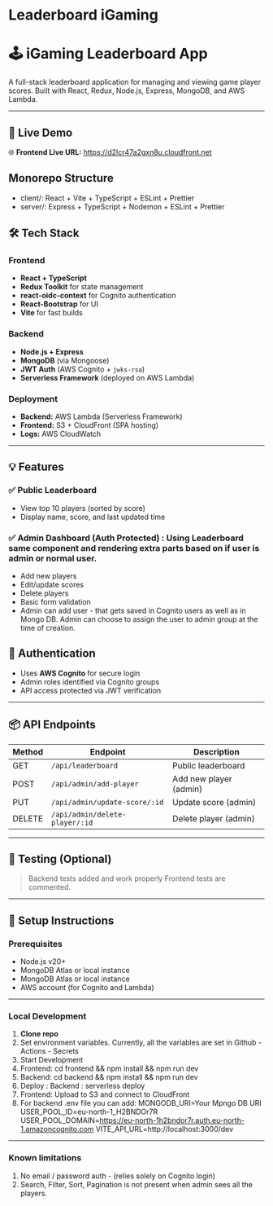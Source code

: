 # Leaderboard iGaming

# 🕹️ iGaming Leaderboard App

A full-stack leaderboard application for managing and viewing game player scores. Built with React, Redux, Node.js, Express, MongoDB, and AWS Lambda.

---

## 🚀 Live Demo
🌐 **Frontend Live URL:** https://d2lcr47a2gxn8u.cloudfront.net

## Monorepo Structure
- client/: React + Vite + TypeScript + ESLint + Prettier
- server/: Express + TypeScript + Nodemon + ESLint + Prettier

## 🛠️ Tech Stack

### Frontend
- **React + TypeScript**
- **Redux Toolkit** for state management
- **react-oidc-context** for Cognito authentication
- **React-Bootstrap** for UI
- **Vite** for fast builds

### Backend
- **Node.js + Express**
- **MongoDB** (via Mongoose)
- **JWT Auth** (AWS Cognito + `jwks-rsa`)
- **Serverless Framework** (deployed on AWS Lambda)

### Deployment
- **Backend:** AWS Lambda (Serverless Framework)
- **Frontend:** S3 + CloudFront (SPA hosting)
- **Logs:** AWS CloudWatch

----

## 💡 Features

### ✅ Public Leaderboard
- View top 10 players (sorted by score)
- Display name, score, and last updated time

### ✅ Admin Dashboard (Auth Protected) : Using Leaderboard same component and rendering extra parts based on if user is admin or normal user.
- Add new players
- Edit/update scores
- Delete players
- Basic form validation
- Admin can add user - that gets saved in Cognito users as well as in Mongo DB. Admin can choose to assign the user to admin group at the time of creation.

## 🔐 Authentication

- Uses **AWS Cognito** for secure login
- Admin roles identified via Cognito groups
- API access protected via JWT verification


---
## 📦 API Endpoints

| Method | Endpoint                        | Description                |
|--------|----------------------------------|----------------------------|
| GET    | `/api/leaderboard`              | Public leaderboard         |
| POST   | `/api/admin/add-player`         | Add new player (admin)     |
| PUT    | `/api/admin/update-score/:id`   | Update score (admin)       |
| DELETE | `/api/admin/delete-player/:id`  | Delete player (admin)      |

---

## 🧪 Testing (Optional)

> Backend tests added and work properly
> Frontend tests are commented.

---

## 🔧 Setup Instructions

### Prerequisites

- Node.js v20+
- MongoDB Atlas or local instance
- MongoDB Atlas or local instance
- AWS account (for Cognito and Lambda)

---
### Local Development

1. **Clone repo**
2. Set environment variables. Currently, all the variables are set in Github - Actions - Secrets
3. Start Development
4. Frontend: cd frontend && npm install && npm run dev 
5. Backend: cd backend && npm install && npm run dev
6. Deploy : Backend : serverless deploy
7. Frontend:  Upload to S3 and connect to CloudFront
8. For backend .env file you can add:
   MONGODB_URI=Your Mpngo DB URI
   USER_POOL_ID=eu-north-1_H2BNDOr7R
   USER_POOL_DOMAIN=https://eu-north-1h2bndor7r.auth.eu-north-1.amazoncognito.com
   VITE_API_URL=http://localhost:3000/dev

---
### Known limitations
1. No email / password auth - (relies solely on Cognito login)
2. Search, Filter, Sort, Pagination is not present when admin sees all the players.


